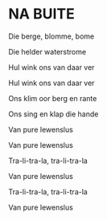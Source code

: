 # NA BUITE

Die berge, blomme, bome

Die helder waterstrome

Hul wink ons van daar ver

Hul wink ons van daar ver


Ons klim oor berg en rante

Ons sing en klap die hande

Van pure lewenslus

Van pure lewenslus


Tra-li-tra-la, tra-li-tra-la

Van pure lewenslus

Tra-li-tra-la, tra-li-tra-la

Van pure lewenslus

